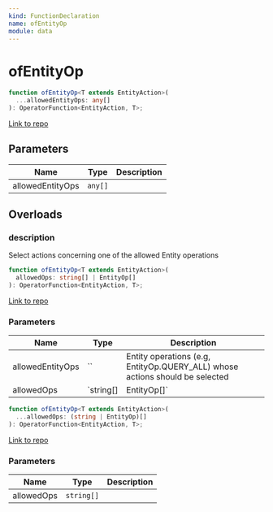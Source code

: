 ```yaml
---
kind: FunctionDeclaration
name: ofEntityOp
module: data
---
```


# ofEntityOp

```ts
function ofEntityOp<T extends EntityAction>(
  ...allowedEntityOps: any[]
): OperatorFunction<EntityAction, T>;
```

[Link to repo](https://github.com/ngrx/platform/blob/master/modules/data/src/actions/entity-action-operators.ts#L25-L47)

## Parameters

| Name             | Type    | Description |
| ---------------- | ------- | ----------- |
| allowedEntityOps | `any[]` |             |

## Overloads

### description

Select actions concerning one of the allowed Entity operations

```ts
function ofEntityOp<T extends EntityAction>(
  allowedOps: string[] | EntityOp[]
): OperatorFunction<EntityAction, T>;
```

[Link to repo](https://github.com/ngrx/platform/blob/master/modules/data/src/actions/entity-action-operators.ts#L19-L21)

### Parameters

| Name             | Type                                                                              | Description |
| ---------------- | --------------------------------------------------------------------------------- | ----------- |
| allowedEntityOps | `` | Entity operations (e.g, EntityOp.QUERY_ALL) whose actions should be selected |
| allowedOps       | `string[] | EntityOp[]`                                                           |             |

```ts
function ofEntityOp<T extends EntityAction>(
  ...allowedOps: (string | EntityOp)[]
): OperatorFunction<EntityAction, T>;
```

[Link to repo](https://github.com/ngrx/platform/blob/master/modules/data/src/actions/entity-action-operators.ts#L22-L24)

### Parameters

| Name       | Type       | Description |
| ---------- | ---------- | ----------- |
| allowedOps | `string[]` |             |
